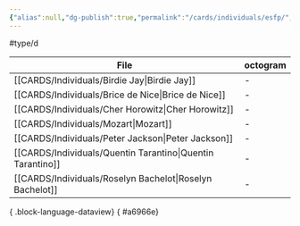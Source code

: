 ```yaml
---
{"alias":null,"dg-publish":true,"permalink":"/cards/individuals/esfp/","dgPassFrontmatter":true,"noteIcon":"1","created":"2023-04-28T14:48:32.340+02:00","updated":"2023-05-02T11:08:51.658+02:00"}
---
```


#type/d 

| File                                                          | octogram |
| ------------------------------------------------------------- | -------- |
| [[CARDS/Individuals/Birdie Jay\|Birdie Jay]]               | \-       |
| [[CARDS/Individuals/Brice de Nice\|Brice de Nice]]         | \-       |
| [[CARDS/Individuals/Cher Horowitz\|Cher Horowitz]]         | \-       |
| [[CARDS/Individuals/Mozart\|Mozart]]                       | \-       |
| [[CARDS/Individuals/Peter Jackson\|Peter Jackson]]         | \-       |
| [[CARDS/Individuals/Quentin Tarantino\|Quentin Tarantino]] | \-       |
| [[CARDS/Individuals/Roselyn Bachelot\|Roselyn Bachelot]]   | \-       |

{ .block-language-dataview}
{ #a6966e}


